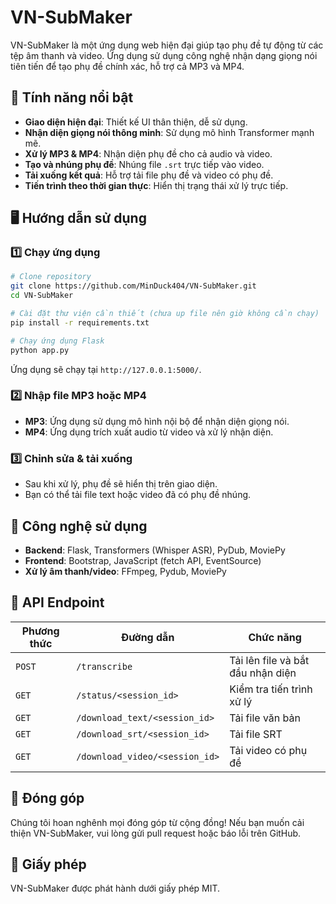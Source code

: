 # VN-SubMaker

VN-SubMaker là một ứng dụng web hiện đại giúp tạo phụ đề tự động từ các tệp âm thanh và video. Ứng dụng sử dụng công nghệ nhận dạng giọng nói tiên tiến để tạo phụ đề chính xác, hỗ trợ cả MP3 và MP4.

## 🚀 Tính năng nổi bật
- **Giao diện hiện đại**: Thiết kế UI thân thiện, dễ sử dụng.
- **Nhận diện giọng nói thông minh**: Sử dụng mô hình Transformer mạnh mẽ.
- **Xử lý MP3 & MP4**: Nhận diện phụ đề cho cả audio và video.
- **Tạo và nhúng phụ đề**: Nhúng file `.srt`  trực tiếp vào video.
- **Tải xuống kết quả**: Hỗ trợ tải file phụ đề và video có phụ đề.
- **Tiến trình theo thời gian thực**: Hiển thị trạng thái xử lý trực tiếp.

## 🖥️ Hướng dẫn sử dụng
### 1️⃣ Chạy ứng dụng
```sh
# Clone repository
git clone https://github.com/MinDuck404/VN-SubMaker.git
cd VN-SubMaker

# Cài đặt thư viện cần thiết (chưa up file nên giờ không cần chạy)
pip install -r requirements.txt

# Chạy ứng dụng Flask
python app.py
```
Ứng dụng sẽ chạy tại `http://127.0.0.1:5000/`.

### 2️⃣ Nhập file MP3 hoặc MP4
- **MP3**: Ứng dụng sử dụng mô hình nội bộ để nhận diện giọng nói.
- **MP4**: Ứng dụng trích xuất audio từ video và xử lý nhận diện.

### 3️⃣ Chỉnh sửa & tải xuống
- Sau khi xử lý, phụ đề sẽ hiển thị trên giao diện.
- Bạn có thể tải file text hoặc video đã có phụ đề nhúng.

## 📌 Công nghệ sử dụng
- **Backend**: Flask, Transformers (Whisper ASR), PyDub, MoviePy
- **Frontend**: Bootstrap, JavaScript (fetch API, EventSource)
- **Xử lý âm thanh/video**: FFmpeg, Pydub, MoviePy

## 📄 API Endpoint
| Phương thức | Đường dẫn | Chức năng |
|------------|----------------|----------------|
| `POST` | `/transcribe` | Tải lên file và bắt đầu nhận diện |
| `GET` | `/status/<session_id>` | Kiểm tra tiến trình xử lý |
| `GET` | `/download_text/<session_id>` | Tải file văn bản |
| `GET` | `/download_srt/<session_id>` | Tải file SRT |
| `GET` | `/download_video/<session_id>` | Tải video có phụ đề |

## 🤝 Đóng góp
Chúng tôi hoan nghênh mọi đóng góp từ cộng đồng! Nếu bạn muốn cải thiện VN-SubMaker, vui lòng gửi pull request hoặc báo lỗi trên GitHub.

## 📜 Giấy phép
VN-SubMaker được phát hành dưới giấy phép MIT.

